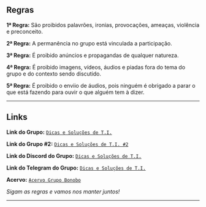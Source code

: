 ## Regras

__1ª Regra:__ São proibidos palavrões, ironias, provocações, ameaças, violência e preconceito.

__2ª Regra:__ A permanência no grupo está vinculada a participação.

__3ª Regra:__ É proibido anúncios e propagandas de qualquer natureza.

__4ª Regra:__ É proibido imagens, vídeos, áudios e piadas fora do tema do grupo e do contexto sendo discutido.

__5ª Regra:__ É proibido o enviio de áudios, pois ninguém é obrigado a parar o que está fazendo para ouvir o que alguém tem à dizer.

---
## Links

__Link do Grupo:__ [`Dicas e Soluções de T.I.`](https://chat.whatsapp.com/ByrfJE38HyYHBCTnYu5s70)

__Link do Grupo #2:__ [`Dicas e Soluções de T.I. #2`](https://chat.whatsapp.com/BkKfDf0eHvP9Fek34xqP4W)

__Link do Discord do Grupo:__ [`Dicas e Soluções de T.I.`](https://discord.gg/JK74w2k)

__Link do Telegram do Grupo:__ [`Dicas e Soluções de T.I.`](linkaqui)

__Acervo:__ [`Acervo Grupo Bonobo`](http://down.grupobonobo.com.br/)

*Sigam as regras e vamos nos manter juntos!*

---